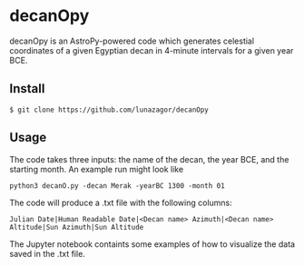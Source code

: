 # decanOpy

decanOpy is an AstroPy-powered code which generates celestial coordinates of a given Egyptian decan in 4-minute intervals for a given year BCE. 

## Install

```
$ git clone https://github.com/lunazagor/decanOpy
```

## Usage

The code takes three inputs: the name of the decan, the year BCE, and the starting month. An example run might look like

```
python3 decanO.py -decan Merak -yearBC 1300 -month 01 
```

The code will produce a .txt file with the following columns:

```
Julian Date|Human Readable Date|<Decan name> Azimuth|<Decan name> Altitude|Sun Azimuth|Sun Altitude
```

The Jupyter notebook containts some examples of how to visualize the data saved in the .txt file. 

